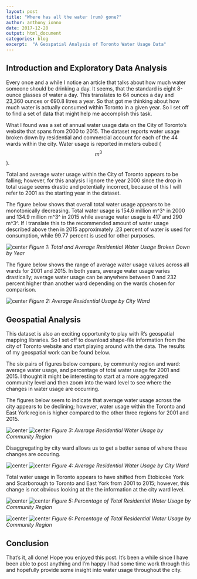 ```yaml
---
layout: post
title: "Where has all the water (rum) gone?"
author: anthony_ionno
date: 2017-12-28
output: html_document
categories: blog
excerpt:  "A Geospatial Analysis of Toronto Water Usage Data"
---
```


## Introduction and Exploratory Data Analysis

Every once and a while I notice an article that talks about how much water someone should be drinking a day. It seems, that the standard is eight 8-ounce glasses of water a day. This translates to 64 ounces a day and 23,360 ounces or 690.8 litres a year. So that got me thinking about how much water is actually consumed within Toronto in a given year. So I set off to find a set of data that might help me accomplish this task. 

What I found was a set of annual water usage data on the City of Toronto’s website that spans from 2000 to 2015. The dataset reports water usage broken down by residential and commercial account for each of the 44 wards within the city. Water usage is reported in meters cubed ($$m^3$$).

Total and average water usage within the City of Toronto appears to be falling; however, for this analysis I ignore the year 2000 since the drop in total usage seems drastic and potentially incorrect, because of this I will refer to 2001 as the starting year in the dataset.

The figure below shows that overall total water usage appears to be monotonically decreasing. Total water usage is 154.6 million m^3^ in 2000 and 134.9 million m^3^ in 2015 while average water usage is 417 and 290 m^3^. If I translate this to the recommended amount of water usage described above then in 2015 approximately .23 percent of water is used for consumption, while 99.77 percent is used for other purposes. 

![center](/images/2017-12-28-Where-has-all-the-water-gone/Average_and_Total_Residential_Usage.png )
*Figure 1: Total and Average Residential Water Usage Broken Down by Year*

The figure below shows the range of average water usage values across all wards for 2001 and 2015. In both years, average water usage varies drastically; average water usage can be anywhere between 0 and 232 percent higher than another ward depending on the wards chosen for comparison.

![center](/images/2017-12-28-Where-has-all-the-water-gone/Average_Residential_Usage_2001_and_2015.PNG)
*Figure 2: Average Residential Usage by City Ward*

## Geospatial Analysis 

This dataset is also an exciting opportunity to play with R’s geospatial mapping libraries. So I set off to download shape-file information from the city of Toronto website and start playing around with the data. The results of my geospatial work can be found below.

The six pairs of figures below compare, by community region and ward: average water usage, and percentage of total water usage for 2001 and 2015. I thought it might be interesting to start at a more aggregated community level and then zoom into the ward level to see where the changes in water usage are occurring.

The figures below seem to indicate that average water usage across the city appears to be declining; however, water usage within the Toronto and East York region is higher compared to the other three regions for 2001 and 2015. 

![center](/images/2017-12-28-Where-has-all-the-water-gone/CommunityCouncilAvgResUsage2001.jpg)
![center](/images/2017-12-28-Where-has-all-the-water-gone/CommunityCouncilAvgResUsage2015.jpg)
*Figure 3: Average Residential Water Usage by Community Region*

Disaggregating by city ward allows us to get a better sense of where these changes are occuring.

![center](/images/2017-12-28-Where-has-all-the-water-gone/AverageResUsage2001.jpg)
![center](/images/2017-12-28-Where-has-all-the-water-gone/AverageResUsage2015.jpg)
*Figure 4: Average Residential Water Usage by City Ward*

Total water usage in Toronto appears to have shifted from Etobicoke York and Scarborough to Toronto and East York from 2001 to 2015; however, this change is not obvious looking at the the information at the city ward level.  

![center](/images/2017-12-28-Where-has-all-the-water-gone/CommunityCouncilPercentofTotalResUsage2001.jpg)
![center](/images/2017-12-28-Where-has-all-the-water-gone/CommunityCouncilPercentofTotalResUsage2015.jpg)
*Figure 5: Percentage of Total Residential Water Usage by Community Region*

![center](/images/2017-12-28-Where-has-all-the-water-gone/PercentofTotalResUsage2001.jpg)
![center](/images/2017-12-28-Where-has-all-the-water-gone/PercentofTotalResUsage2015.jpg)
*Figure 6: Percentage of Total Residential Water Usage by Community Region*

## Conclusion

That’s it, all done! Hope you enjoyed this post. It’s been a while since I have been able to post anything and I’m happy I had some time work through this and hopefully provide some insight into water usage throughout the city. 
